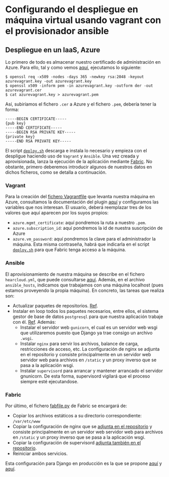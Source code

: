 Configurando el despliegue en máquina virtual usando vagrant con el provisionador ansible
===
## Despliegue en un IaaS, Azure
Lo primero de todo es almacenar nuestro certificado de administración en Azure. Para ello, tal y como vemos [aquí](https://github.com/Azure/vagrant-azure/issues/65), ejecutamos lo siguiente:

```
$ openssl req -x509 -nodes -days 365 -newkey rsa:2048 -keyout azurevagrant.key -out azurevagrant.key
$ openssl x509 -inform pem -in azurevagrant.key -outform der -out azurevagrant.cer
$ cat azurevagrant.key > azurevagrant.pem
```

Así, subiríamos el fichero `.cer` a Azure y el fichero `.pem`, debería tener la forma:

```
-----BEGIN CERTIFICATE-----
{pub key}
-----END CERTIFICATE-----
-----BEGIN RSA PRIVATE KEY-----
{private key}
-----END RSA PRIVATE KEY-----
```

El script [`deploy.sh`](../vagrant-azure/doploy.sh) descarga e instala lo necesario y empieza con el despligue haciendo uso de `Vagrant` y `Ansible`. Una vez creada y aprovisionada, lanza la ejecución de la aplicación mediante [Fabric](http://www.fabfile.org/). No obstante, primero deberemos introducir algunos de nuestros datos en dichos ficheros, como se detalla a continuación.

### Vagrant
Para la creación del [fichero Vagrantfile](../vagrant-azure/Vagrantfile) que levanta nuestra máquina en Azure, consultamos la documentación del plugin [aquí](https://github.com/Azure/vagrant-azure) y configuramos las variables que nos interesan. El usuario, deberá reemplazar tres de los valores que aquí aparecen por los suyos propios:

- `azure.mgmt_certificate`: aquí pondremos la ruta a nuestro `.pem`.
- `azure.subscription_id`: aquí pondremos la id de nuestra suscripción de Azure
- `azure.vm_password`: aquí pondremos la clave para el administrador la máquina. Esta misma contraseña, habrá que indicarla en el script [`deploy.sh`](../vagrant-azure/doploy.sh) para que Fabric tenga acceso a la máquina.

### Ansible
El aprovisionamiento de nuestra máquina se describe en el fichero `hearcloud.yml`, que puede consultarse [aquí](../vagrant-azure/hearcloud.yml). Además, en el archivo `ansible_hosts`, indicamos que trabajamos con una máquina localhost (pues estamos proveyendo la propia máquina). En concreto, las tareas que realiza son:

- Actualizar paquetes de repositorios. [Ref](http://docs.ansible.com/ansible/apt_module.html).
- Instalar en loop todos los paquetes necesarios, entre ellos, el sistema gestor de base de datos `postgresql` para que nuestra aplicación trabaje con él. [Ref](http://docs.ansible.com/ansible/playbooks_loops.html). Además:
    - Instalar el servidor web `gunicorn`, el cual es un servidor web wsgi que utilizaremos puesto que Django ya trae consigo un archivo `.wsgi`.
    - Instalar `nginx` para servir los archivos, balance de carga, restricciones de acceso, etc. La configuración de nginx se adjunta en el repositorio y consiste principalmente en un servidor web servidor web para archivos en  `/static` y un proxy inverso que se pasa a la aplicación wsgi.
    - Instalar `supervisord` para arrancar y mantener arrancado el servidor gnunicorn. De esta forma, supervisord vigilará que el proceso siempre esté ejecutandose.

### Fabric
Por último, el fichero [fabfile.py](../vagrant-azure/fabfile.py) de Fabric se encargará de:

- Copiar los archivos estáticos a su directorio correspondiente: `/var/etc/www`
- Copiar la configuración de nginx que se [adjunta en el repositorio](../vagrant-azure/production-webconfig/default) y consiste principalmente en un servidor web servidor web para archivos en `/static` y un proxy inverso que se pasa a la aplicación wsgi.
- Copiar la configuración de supervisord [adjunta también en el repositorio](../vagrant-azure/production-webconfig/supervisor.conf).
- Reiniciar ambos servicios.

Esta configuración para Django en producción es la que se propone [aquí](https://docs.djangoproject.com/en/1.9/howto/deployment/wsgi/gunicorn/) y [aquí](https://www.digitalocean.com/community/tutorials/how-to-install-and-configure-django-with-postgres-nginx-and-gunicorn).
